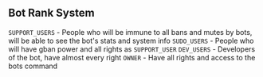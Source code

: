 ## Bot Rank System
```SUPPORT_USERS``` - People who will be immune to all bans and mutes by bots, will be able to see the bot's stats and system info
```SUDO_USERS``` - People who will have gban power and all rights as ```SUPPORT_USER```
```DEV_USERS``` - Developers of the bot, have almost every right
```OWNER``` - Have all rights and access to the bots command